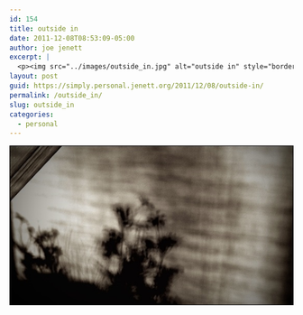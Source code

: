 ```yaml
---
id: 154
title: outside in
date: 2011-12-08T08:53:09-05:00
author: joe jenett
excerpt: |
  <p><img src="../images/outside_in.jpg" alt="outside in" style="border:none;" /></p>
layout: post
guid: https://simply.personal.jenett.org/2011/12/08/outside-in/
permalink: /outside_in/
slug: outside_in
categories:
  - personal
---
```

<img src="../images/outside_in.jpg" alt="outside in" style="border:none;" />